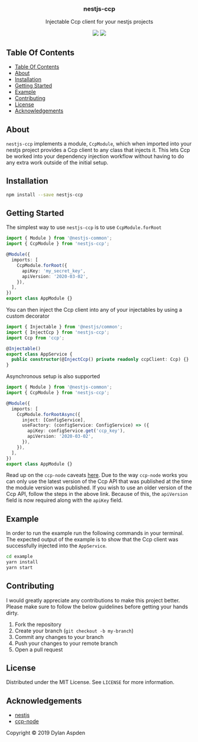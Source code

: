 <p align="center">
  <h3 align="center">
    nestjs-ccp
  </h3>

  <p align="center">
    Injectable Ccp client for your nestjs projects
  </p>

  <p align="center">
    <img src="https://circleci.com/gh/dhaspden/nestjs-ccp.svg?style=svg">
    <a href="https://codecov.io/gh/dhaspden/nestjs-ccp">
      <img src="https://codecov.io/gh/dhaspden/nestjs-ccp/branch/master/graph/badge.svg" />
    </a>
  </p>
</p>

## Table Of Contents

- [Table Of Contents](#table-of-contents)
- [About](#about)
- [Installation](#installation)
- [Getting Started](#getting-started)
- [Example](#example)
- [Contributing](#contributing)
- [License](#license)
- [Acknowledgements](#acknowledgements)

## About

`nestjs-ccp` implements a module, `CcpModule`, which when imported into
your nestjs project provides a Ccp client to any class that injects it. This
lets Ccp be worked into your dependency injection workflow without having to
do any extra work outside of the initial setup.

## Installation

```bash
npm install --save nestjs-ccp
```

## Getting Started

The simplest way to use `nestjs-ccp` is to use `CcpModule.forRoot`

```typescript
import { Module } from '@nestjs-common';
import { CcpModule } from 'nestjs-ccp';

@Module({
  imports: [
    CcpModule.forRoot({
      apiKey: 'my_secret_key',
      apiVersion: '2020-03-02',
    }),
  ],
})
export class AppModule {}
```

You can then inject the Ccp client into any of your injectables by using a
custom decorator

```typescript
import { Injectable } from '@nestjs/common';
import { InjectCcp } from 'nestjs-ccp';
import Ccp from 'ccp';

@Injectable()
export class AppService {
  public constructor(@InjectCcp() private readonly ccpClient: Ccp) {}
}
```

Asynchronous setup is also supported

```typescript
import { Module } from '@nestjs-common';
import { CcpModule } from 'nestjs-ccp';

@Module({
  imports: [
    CcpModule.forRootAsync({
      inject: [ConfigService],
      useFactory: (configService: ConfigService) => ({
        apiKey: configService.get('ccp_key'),
        apiVersion: '2020-03-02',
      }),
    }),
  ],
})
export class AppModule {}
```

Read up on the `ccp-node` caveats
[here](https://github.com/ccp/ccp-node#usage-with-typescript). Due to the
way `ccp-node` works you can only use the latest version of the Ccp API
that was published at the time the module version was published. If you wish to
use an older version of the Ccp API, follow the steps in the above link.
Because of this, the `apiVersion` field is now required along with the `apiKey`
field.

## Example

In order to run the example run the following commands in your terminal. The
expected output of the example is to show that the Ccp client was
successfully injected into the `AppService`.

```bash
cd example
yarn install
yarn start
```

## Contributing

I would greatly appreciate any contributions to make this project better. Please
make sure to follow the below guidelines before getting your hands dirty.

1. Fork the repository
2. Create your branch (`git checkout -b my-branch`)
3. Commit any changes to your branch
4. Push your changes to your remote branch
5. Open a pull request

## License

Distributed under the MIT License. See `LICENSE` for more information.

## Acknowledgements

- [nestjs](https://nestjs.com)
- [ccp-node](https://github.com/ccp/ccp-node)

Copyright &copy; 2019 Dylan Aspden
